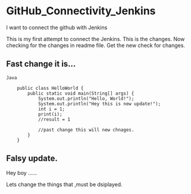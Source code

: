# GitHub_Connectivity_Jenkins
I want to connect the github with Jenkins

This is my first attempt to connect the Jenkins.
This is the changes.
Now checking for the changes in readme file.
Get the new check for changes.

## Fast change it is...
```
Java

    public class HelloWorld {
        public static void main(String[] args) {
            System.out.println("Hello, World!");
            System.out.println("Hey this is new update!");
            int i = 1;
            print(i);
            //result = 1

            //past change this will new chnages.
        }
    }
```
## Falsy update. 

Hey boy ......

Lets change the things that ,must be dsiplayed.
```python
```
